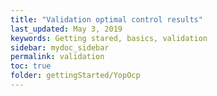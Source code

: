 ```yaml
---
title: "Validation optimal control results"
last_updated: May 3, 2019
keywords: Getting stared, basics, validation
sidebar: mydoc_sidebar
permalink: validation
toc: true
folder: gettingStarted/YopOcp
---
```

